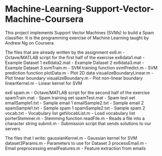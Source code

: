 # Machine-Learning-Support-Vector-Machine-Coursera
This project implements Support Vector Machines (SVMs) to build a Spam classifier. It is the programming exercise of Machine Learning taught by Andrew Ng on Coursera.

The files that are already written by the assignment
ex6.m - Octave/MATLAB script for the first half of the exercise
ex6data1.mat - Example Dataset 1
ex6data2.mat - Example Dataset 2
ex6data3.mat - Example Dataset 3
svmTrain.m - SVM training function
svmPredict.m - SVM prediction function
plotData.m - Plot 2D data
visualizeBoundaryLinear.m - Plot linear boundary
visualizeBoundary.m - Plot non-linear boundary
linearKernel.m - Linear kernel for SVM

ex6 spam.m - Octave/MATLAB script for the second half of the exercise
spamTrain.mat - Spam training set
spamTest.mat - Spam test set
emailSample1.txt - Sample email 1
emailSample2.txt - Sample email 2
spamSample1.txt - Sample spam 1
spamSample2.txt - Sample spam 2
vocab.txt - Vocabulary list
getVocabList.m - Load vocabulary list
porterStemmer.m - Stemming function
readFile.m - Reads a file into a character string
submit.m - Submission script that sends solutions to our servers

The files that I write:
gaussianKernel.m - Gaussian kernel for SVM
dataset3Params.m - Parameters to use for Dataset 3
processEmail.m - Email preprocessing
emailFeatures.m - Feature extraction from emails
